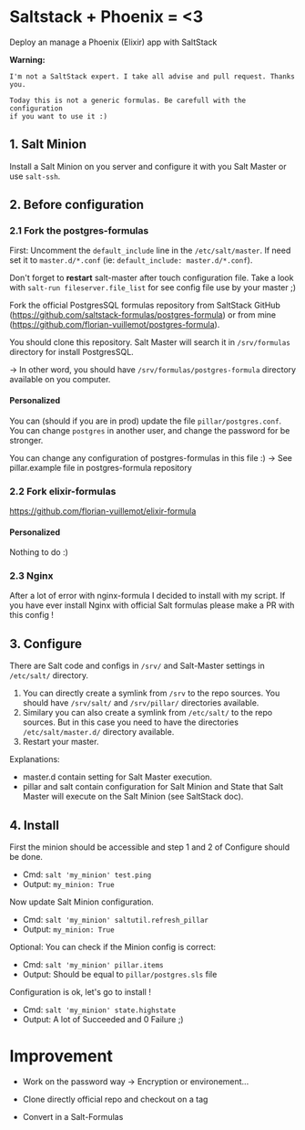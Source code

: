 # Saltstack + Phoenix = <3
Deploy an manage a Phoenix (Elixir) app with SaltStack

**Warning:**

	I'm not a SaltStack expert. I take all advise and pull request. Thanks you.

	Today this is not a generic formulas. Be carefull with the configuration
	if you want to use it :)

## 1. Salt Minion
Install a Salt Minion on you server and configure it with you Salt Master or
use `salt-ssh`.

## 2. Before configuration
### 2.1 Fork the postgres-formulas
First: Uncomment the `default_include` line in the `/etc/salt/master`. If need set it to `master.d/*.conf` (ie: `default_include: master.d/*.conf`).

Don't forget to **restart** salt-master after touch configuration file. Take a look with `salt-run fileserver.file_list` for see config file use by your master ;)

Fork the official PostgresSQL formulas repository from SaltStack GitHub (https://github.com/saltstack-formulas/postgres-formula) or from mine (https://github.com/florian-vuillemot/postgres-formula).

You should clone this repository. Salt Master will search it in `/srv/formulas` directory for install PostgresSQL.

-> In other word, you should have `/srv/formulas/postgres-formula` directory available on you computer.

#### Personalized
You can (should if you are in prod) update the file `pillar/postgres.conf`.
You can change `postgres` in another user, and change the password for be stronger.

You can change any configuration of postgres-formulas in this file :) -> See pillar.example file in postgres-formula repository

### 2.2 Fork elixir-formulas
https://github.com/florian-vuillemot/elixir-formula

#### Personalized
Nothing to do :)

### 2.3 Nginx
After a lot of error with nginx-formula I decided to install with my
script. If you have ever install Nginx with official Salt formulas please make
a PR with this config !

## 3. Configure
There are Salt code and configs in `/srv/` and Salt-Master settings in `/etc/salt/` directory.

1. You can directly create a symlink from `/srv` to the repo sources. You should have `/srv/salt/` and `/srv/pillar/` directories available.
2. Similary you can also create a symlink from `/etc/salt/` to the repo sources. But in this case you need to have the directories `/etc/salt/master.d/` directory available.
3. Restart your master.

Explanations:
- master.d contain setting for Salt Master execution.
- pillar and salt contain configuration for Salt Minion and State that Salt Master will execute on the Salt Minion (see SaltStack doc).

## 4. Install
First the minion should be accessible and step 1 and 2 of Configure should be done.
- Cmd: `salt 'my_minion' test.ping`
- Output: `my_minion: True`

Now update Salt Minion configuration.
- Cmd: `salt 'my_minion' saltutil.refresh_pillar`
- Output: `my_minion: True`

Optional: You can check if the Minion config is correct:
- Cmd: `salt 'my_minion' pillar.items`
- Output: Should be equal to `pillar/postgres.sls` file

Configuration is ok, let's go to install !
- Cmd: `salt 'my_minion' state.highstate`
- Output: A lot of Succeeded and 0 Failure ;)


# Improvement
- Work on the password way -> Encryption or environement...

- Clone directly official repo and checkout on a tag

- Convert in a Salt-Formulas
